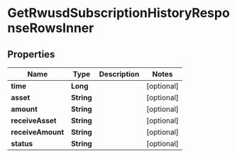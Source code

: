 

# GetRwusdSubscriptionHistoryResponseRowsInner


## Properties

| Name | Type | Description | Notes |
|------------ | ------------- | ------------- | -------------|
|**time** | **Long** |  |  [optional] |
|**asset** | **String** |  |  [optional] |
|**amount** | **String** |  |  [optional] |
|**receiveAsset** | **String** |  |  [optional] |
|**receiveAmount** | **String** |  |  [optional] |
|**status** | **String** |  |  [optional] |



